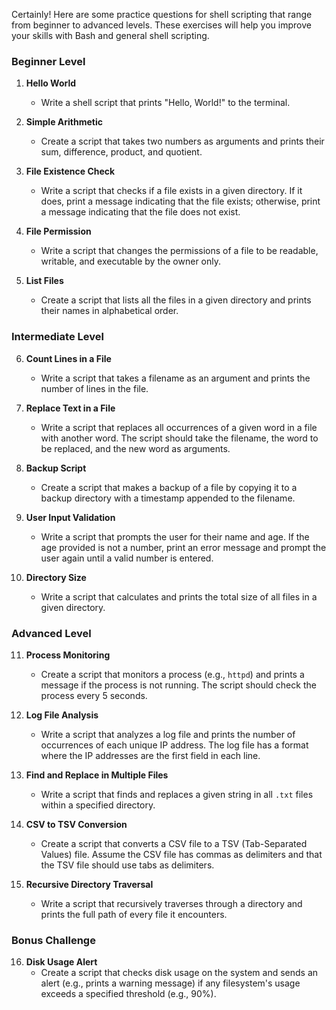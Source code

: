 Certainly! Here are some practice questions for shell scripting that range from beginner to advanced levels. These exercises will help you improve your skills with Bash and general shell scripting.

### Beginner Level

1. **Hello World**
   - Write a shell script that prints "Hello, World!" to the terminal.

2. **Simple Arithmetic**
   - Create a script that takes two numbers as arguments and prints their sum, difference, product, and quotient.

3. **File Existence Check**
   - Write a script that checks if a file exists in a given directory. If it does, print a message indicating that the file exists; otherwise, print a message indicating that the file does not exist.

4. **File Permission**
   - Write a script that changes the permissions of a file to be readable, writable, and executable by the owner only.

5. **List Files**
   - Create a script that lists all the files in a given directory and prints their names in alphabetical order.

### Intermediate Level

6. **Count Lines in a File**
   - Write a script that takes a filename as an argument and prints the number of lines in the file.

7. **Replace Text in a File**
   - Write a script that replaces all occurrences of a given word in a file with another word. The script should take the filename, the word to be replaced, and the new word as arguments.

8. **Backup Script**
   - Create a script that makes a backup of a file by copying it to a backup directory with a timestamp appended to the filename.

9. **User Input Validation**
   - Write a script that prompts the user for their name and age. If the age provided is not a number, print an error message and prompt the user again until a valid number is entered.

10. **Directory Size**
    - Write a script that calculates and prints the total size of all files in a given directory.

### Advanced Level

11. **Process Monitoring**
    - Create a script that monitors a process (e.g., `httpd`) and prints a message if the process is not running. The script should check the process every 5 seconds.

12. **Log File Analysis**
    - Write a script that analyzes a log file and prints the number of occurrences of each unique IP address. The log file has a format where the IP addresses are the first field in each line.

13. **Find and Replace in Multiple Files**
    - Write a script that finds and replaces a given string in all `.txt` files within a specified directory.

14. **CSV to TSV Conversion**
    - Create a script that converts a CSV file to a TSV (Tab-Separated Values) file. Assume the CSV file has commas as delimiters and that the TSV file should use tabs as delimiters.

15. **Recursive Directory Traversal**
    - Write a script that recursively traverses through a directory and prints the full path of every file it encounters.

### Bonus Challenge

16. **Disk Usage Alert**
    - Create a script that checks disk usage on the system and sends an alert (e.g., prints a warning message) if any filesystem's usage exceeds a specified threshold (e.g., 90%).

